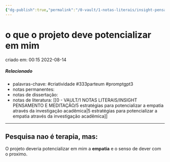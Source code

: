 ```yaml
---
{"dg-publish":true,"permalink":"/0-vault/1-notas-literais/insight-pensamento-e-meditacao/o-que-o-projeto-deve-potencializar-em-mim/","tags":["criatividade","333parteum","promptgpt3"],"dgHomeLink":true,"dgShowLocalGraph":true,"dgShowFileTree":true,"dgEnableSearch":true}
---
```



# o que o projeto deve potencializar em mim
criado em: 00:15 2022-08-14

##### Relacionado
- palavras-chave: #criatividade #333parteum #promptgpt3 
- notas permanentes: 
- notas de dissertação:
- notas de literatura:  [[0 - VAULT/1 NOTAS LITERAIS/INSIGHT PENSAMENTO E MEDITAÇÃO/5 estratégias para potencializar a empatia através da investigação acadêmica\|5 estratégias para potencializar a empatia através da investigação acadêmica]]

---
## Pesquisa nao é terapia, mas:

O projeto deveria potencializar em mim a **empatia** e o senso de dever com o proximo.

